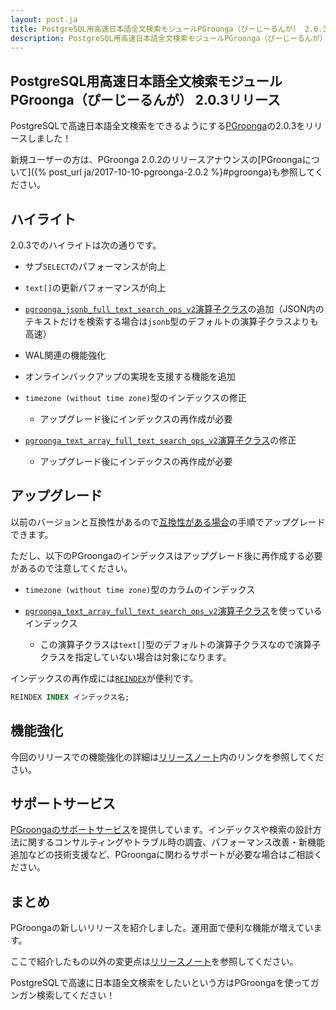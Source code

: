 ```yaml
---
layout: post.ja
title: PostgreSQL用高速日本語全文検索モジュールPGroonga（ぴーじーるんが） 2.0.3リリース
description: PostgreSQL用高速日本語全文検索モジュールPGroonga（ぴーじーるんが） 2.0.3をリリースしました！
---
```


## PostgreSQL用高速日本語全文検索モジュールPGroonga（ぴーじーるんが） 2.0.3リリース

PostgreSQLで高速日本語全文検索をできるようにする[PGroonga](https://pgroonga.github.io/ja/)の2.0.3をリリースしました！

新規ユーザーの方は、PGroonga 2.0.2のリリースアナウンスの[PGroongaについて]({% post_url ja/2017-10-10-pgroonga-2.0.2 %}#pgroonga)も参照してください。

## ハイライト

2.0.3でのハイライトは次の通りです。

  * サブ`SELECT`のパフォーマンスが向上

  * `text[]`の更新パフォーマンスが向上

  * [`pgroonga_jsonb_full_text_search_ops_v2`演算子クラス](https://pgroonga.github.io/reference/#jsonb-full-text-search-ops-v2)の追加（JSON内のテキストだけを検索する場合は`jsonb`型のデフォルトの演算子クラスよりも高速）

  * WAL関連の機能強化

  * オンラインバックアップの実現を支援する機能を追加

  * `timezone (without time zone)`型のインデックスの修正
    * アップグレード後にインデックスの再作成が必要

  * [`pgroonga_text_array_full_text_search_ops_v2`演算子クラス](https://pgroonga.github.io/reference/#text-array-full-text-search-ops-v2)の修正
    * アップグレード後にインデックスの再作成が必要

## アップグレード

以前のバージョンと互換性があるので[互換性がある場合](https://pgroonga.github.io/ja/upgrade/#compatible-case)の手順でアップグレードできます。

ただし、以下のPGroongaのインデックスはアップグレード後に再作成する必要があるので注意してください。

  * `timezone (without time zone)`型のカラムのインデックス

  * [`pgroonga_text_array_full_text_search_ops_v2`演算子クラス](https://pgroonga.github.io/reference/#text-array-full-text-search-ops-v2)を使っているインデックス
    * この演算子クラスは`text[]`型のデフォルトの演算子クラスなので演算子クラスを指定していない場合は対象になります。

インデックスの再作成には[`REINDEX`](https://www.postgresql.jp/document/9.6/html/sql-reindex.html)が便利です。

```sql
REINDEX INDEX インデックス名;
```

## 機能強化

今回のリリースでの機能強化の詳細は[リリースノート](https://pgroonga.github.io/ja/news/#version-2-0-3)内のリンクを参照してください。

## サポートサービス

[PGroongaのサポートサービス](https://pgroonga.github.io/ja/support/)を提供しています。インデックスや検索の設計方法に関するコンサルティングやトラブル時の調査、パフォーマンス改善・新機能追加などの技術支援など、PGroongaに関わるサポートが必要な場合はご相談ください。

## まとめ

PGroongaの新しいリリースを紹介しました。運用面で便利な機能が増えています。

ここで紹介したもの以外の変更点は[リリースノート](https://pgroonga.github.io/ja/news/#version-2-0-3)を参照してください。

PostgreSQLで高速に日本語全文検索をしたいという方はPGroongaを使ってガンガン検索してください！
